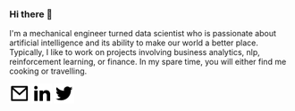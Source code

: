 ### Hi there 👋

I'm a mechanical engineer turned data scientist who is passionate about artificial intelligence and its ability to make our world a better place. Typically, I like to work on projects involving business analytics, nlp, reinforcement learning, or finance. In my spare time, you will either find me cooking or travelling.


<a href="http://google.com/">![Alt text](https://github.com/vibhormalik97/vibhormalik97/blob/master/mail-line.png?raw=true)</a>
<a href="https://www.linkedin.com/in/vibhor-malik/">![Alt text](https://github.com/vibhormalik97/vibhormalik97/blob/master/linkedin-fill.png?raw=true)</a>
<a href="https://twitter.com/Vibhor_Malik97/">![Alt text](https://github.com/vibhormalik97/vibhormalik97/blob/master/twitter-fill.png?raw=true)</a>

<!--
**vibhormalik97/vibhormalik97** is a ✨ _special_ ✨ repository because its `README.md` (this file) appears on your GitHub profile.

Here are some ideas to get you started:

- 🔭 I’m currently working on ...
- 🌱 I’m currently learning ...
- 👯 I’m looking to collaborate on ...
- 🤔 I’m looking for help with ...
- 💬 Ask me about ...
- 📫 How to reach me: ...
- 😄 Pronouns: ...
- ⚡ Fun fact: ...
-->
